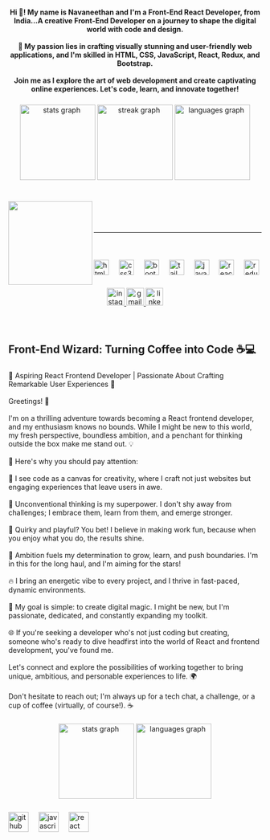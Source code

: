 <h4 align="center">Hi 👋! My name is Navaneethan and I'm a Front-End React Developer, from India...A creative Front-End Developer on a journey to shape the digital world with code and design.<br><br>🌟 My passion lies in crafting visually stunning and user-friendly web applications, and I'm skilled in HTML, CSS, JavaScript, React, Redux, and Bootstrap.<br><br>Join me as I explore the art of web development and create captivating online experiences. Let's code, learn, and innovate together!</h4>

###

<div align="center">
  <img src="https://github-readme-stats.vercel.app/api?username=navanee1609&hide_title=false&hide_rank=false&show_icons=true&include_all_commits=true&count_private=true&disable_animations=false&theme=dracula&locale=en&hide_border=false" height="150" alt="stats graph"  />
  <img src="https://streak-stats.demolab.com?user=navanee1609&locale=en&mode=daily&theme=dracula&hide_border=true&border_radius=5" height="150" alt="streak graph"  />
  <img src="https://github-readme-stats.vercel.app/api/top-langs?username=navanee1609&locale=en&hide_title=false&layout=compact&card_width=320&langs_count=5&theme=radical&hide_border=false" height="150" alt="languages graph"  />
</div>

###

<br clear="both">

<img align="left" height="167" src="https://cdn.dribbble.com/users/1162077/screenshots/3848914/programmer.gif"  />

<br><br>
<hr><br>

###

<div align="left">
    <img src="https://cdn.jsdelivr.net/gh/devicons/devicon/icons/html5/html5-original.svg" height="30" alt="html5 logo"  />
  <img width="12" />
   <img src="https://cdn.jsdelivr.net/gh/devicons/devicon/icons/css3/css3-original.svg" height="30" alt="css3 logo"  />
  <img width="12" />
  
  <img src="https://cdn.jsdelivr.net/gh/devicons/devicon/icons/bootstrap/bootstrap-original.svg" height="30" alt="bootstrap logo"  />
  <img width="12" />
  <img src="https://cdn.jsdelivr.net/gh/devicons/devicon/icons/tailwindcss/tailwindcss-original-wordmark.svg" height="30" alt="tailwindcss logo"  />
  <img width="12" />
  <img src="https://cdn.jsdelivr.net/gh/devicons/devicon/icons/javascript/javascript-original.svg" height="30" alt="javascript logo"  />
  <img width="12" />
  <img src="https://cdn.jsdelivr.net/gh/devicons/devicon/icons/react/react-original.svg" height="30" alt="react logo"  />
  <img width="12" />

 
  <img src="https://cdn.jsdelivr.net/gh/devicons/devicon/icons/redux/redux-original.svg" height="30" alt="redux logo"  />
</div>

###

<div align="center">
  <a href="https://www.instagram.com/navneethkrishna_05/" target="_blank">
    <img src="https://img.shields.io/static/v1?message=Instagram&logo=instagram&label=&color=E4405F&logoColor=white&labelColor=&style=flat" height="35" alt="instagram logo"  />
  </a>
  <a href="navaneethanvs18@gmail.com" target="_blank">
    <img src="https://img.shields.io/static/v1?message=Gmail&logo=gmail&label=&color=D14836&logoColor=white&labelColor=&style=flat" height="35" alt="gmail logo"  />
  </a>
  <a href="https://www.linkedin.com/in/navaneethan-k-v-546a9025b/" target="_blank">
    <img src="https://img.shields.io/static/v1?message=LinkedIn&logo=linkedin&label=&color=0077B5&logoColor=white&labelColor=&style=flat" height="35" alt="linkedin logo"  />
  </a>
</div>

###

<br clear="both">


###

<h2 align="left">Front-End Wizard: Turning Coffee into Code ☕💻</h2>

###

<p align="left">🚀 Aspiring React Frontend Developer | Passionate About Crafting Remarkable User Experiences 🚀<br><br>Greetings! 👋<br><br>I'm on a thrilling adventure towards becoming a React frontend developer, and my enthusiasm knows no bounds. While I might be new to this world, my fresh perspective, boundless ambition, and a penchant for thinking outside the box make me stand out. 💡<br><br>🌟 Here's why you should pay attention:<br><br>🚀 I see code as a canvas for creativity, where I craft not just websites but engaging experiences that leave users in awe.<br><br>🌌 Unconventional thinking is my superpower. I don't shy away from challenges; I embrace them, learn from them, and emerge stronger.<br><br>💬 Quirky and playful? You bet! I believe in making work fun, because when you enjoy what you do, the results shine.<br><br>🌈 Ambition fuels my determination to grow, learn, and push boundaries. I'm in this for the long haul, and I'm aiming for the stars!<br><br>🔥 I bring an energetic vibe to every project, and I thrive in fast-paced, dynamic environments.<br><br>🎯 My goal is simple: to create digital magic. I might be new, but I'm passionate, dedicated, and constantly expanding my toolkit.<br><br>🌐 If you're seeking a developer who's not just coding but creating, someone who's ready to dive headfirst into the world of React and frontend development, you've found me.<br><br>Let's connect and explore the possibilities of working together to bring unique, ambitious, and personable experiences to life. 🌍<br><br>Don't hesitate to reach out; I'm always up for a tech chat, a challenge, or a cup of coffee (virtually, of course!). ☕</p>

###

<div align="center">
  <img src="https://github-readme-stats.vercel.app/api?username=navanee1609&hide_title=false&hide_rank=false&show_icons=true&include_all_commits=true&count_private=true&disable_animations=false&theme=dracula&locale=en&hide_border=false&order=1" height="150" alt="stats graph"  />
  <img src="https://github-readme-stats.vercel.app/api/top-langs?username=navanee1609&locale=en&hide_title=false&layout=compact&card_width=320&langs_count=5&theme=dracula&hide_border=false&order=2" height="150" alt="languages graph"  />
</div>

###

<div align="left">
  <img src="https://cdn.jsdelivr.net/gh/devicons/devicon/icons/github/github-original.svg" height="40" alt="github logo"  />
  <img width="12" />
  <img src="https://cdn.jsdelivr.net/gh/devicons/devicon/icons/javascript/javascript-original.svg" height="40" alt="javascript logo"  />
  <img width="12" />
  <img src="https://cdn.jsdelivr.net/gh/devicons/devicon/icons/react/react-original.svg" height="40" alt="react logo"  />
</div>

###
